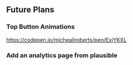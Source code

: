 ## Future Plans
### Top Button Animations
https://codepen.io/michealjroberts/pen/ExjYKXL

### Add an analytics page from plausible